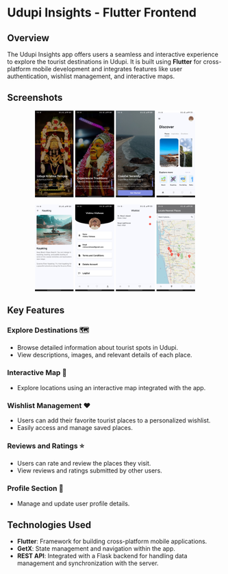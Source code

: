 # Udupi Insights - Flutter Frontend

## Overview
The Udupi Insights app offers users a seamless and interactive experience to explore the tourist destinations in Udupi. It is built using **Flutter** for cross-platform mobile development and integrates features like user authentication, wishlist management, and interactive maps.

## Screenshots

<p align="center">
  <img src="assets/git_read_me/1.jpg" alt="Screenshot 1" width="18%" />
  <img src="assets/git_read_me/2.jpg" alt="Screenshot 2" width="18%" />
  <img src="assets/git_read_me/3.jpg" alt="Screenshot 3" width="18%" />
  <img src="assets/git_read_me/4.jpg" alt="Screenshot 4" width="18%" />
</p>

<p align="center">
  <img src="assets/git_read_me/5.jpg" alt="Screenshot 1" width="18%" />
  <img src="assets/git_read_me/6.jpg" alt="Screenshot 2" width="18%" />
  <img src="assets/git_read_me/7.jpg" alt="Screenshot 3" width="18%" />
  <img src="assets/git_read_me/8.jpg" alt="Screenshot 4" width="18%" />
</p>

## Key Features

### Explore Destinations 🗺️
- Browse detailed information about tourist spots in Udupi.
- View descriptions, images, and relevant details of each place.

### Interactive Map 📍
- Explore locations using an interactive map integrated with the app.

### Wishlist Management ❤️
- Users can add their favorite tourist places to a personalized wishlist.
- Easily access and manage saved places.

### Reviews and Ratings ⭐
- Users can rate and review the places they visit.
- View reviews and ratings submitted by other users.

### Profile Section 👤
- Manage and update user profile details.

## Technologies Used
- **Flutter**: Framework for building cross-platform mobile applications.
- **GetX**: State management and navigation within the app.
- **REST API**: Integrated with a Flask backend for handling data management and synchronization with the server.
